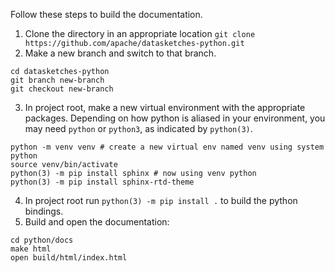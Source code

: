Follow these steps to build the documentation.
1. Clone the directory in an appropriate location `git clone https://github.com/apache/datasketches-python.git`
2. Make a new branch and switch to that branch.
```
cd datasketches-python
git branch new-branch
git checkout new-branch
``` 
3. In project root, make a new virtual environment with the appropriate packages.  Depending on how python is aliased in your environment, you may 
need `python` or `python3`, as indicated by `python(3)`.
```
python -m venv venv # create a new virtual env named venv using system python
source venv/bin/activate
python(3) -m pip install sphinx # now using venv python
python(3) -m pip install sphinx-rtd-theme
```
4. In project root run `python(3) -m pip install .` to build the python bindings.
5. Build and open the documentation:
```
cd python/docs
make html
open build/html/index.html
```
